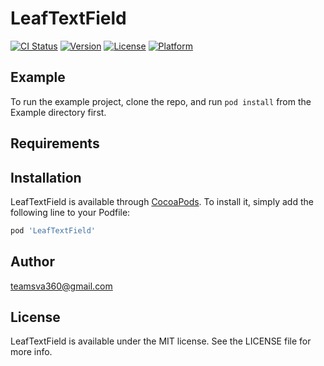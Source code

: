 # LeafTextField

[![CI Status](https://img.shields.io/travis/46310414/LeafTextField.svg?style=flat)](https://travis-ci.org/46310414/LeafTextField)
[![Version](https://img.shields.io/cocoapods/v/LeafTextField.svg?style=flat)](https://cocoapods.org/pods/LeafTextField)
[![License](https://img.shields.io/cocoapods/l/LeafTextField.svg?style=flat)](https://cocoapods.org/pods/LeafTextField)
[![Platform](https://img.shields.io/cocoapods/p/LeafTextField.svg?style=flat)](https://cocoapods.org/pods/LeafTextField)

## Example

To run the example project, clone the repo, and run `pod install` from the Example directory first.

## Requirements

## Installation

LeafTextField is available through [CocoaPods](https://cocoapods.org). To install
it, simply add the following line to your Podfile:

```ruby
pod 'LeafTextField'
```

## Author

teamsva360@gmail.com

## License

LeafTextField is available under the MIT license. See the LICENSE file for more info.

